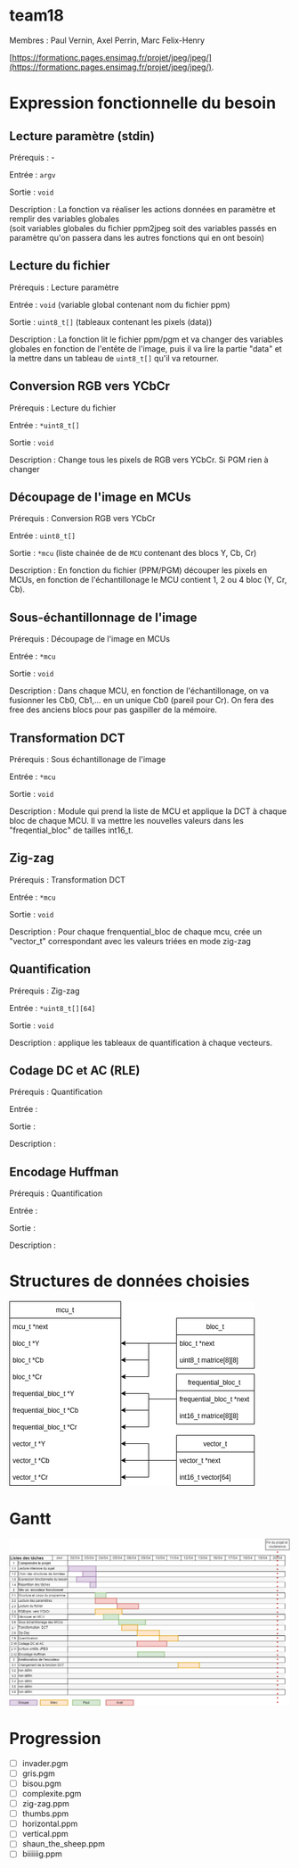 # team18

Membres : Paul Vernin, Axel Perrin, Marc Felix-Henry

[https://formationc.pages.ensimag.fr/projet/jpeg/jpeg/](https://formationc.pages.ensimag.fr/projet/jpeg/jpeg/).

# Expression fonctionnelle du besoin

## Lecture paramètre (stdin)

Prérequis : -

Entrée : `argv`

Sortie : `void`

Description : La fonction va réaliser les actions données en paramètre et remplir des variables globales\
(soit variables globales du fichier ppm2jpeg soit des variables passés en paramètre qu'on passera dans les autres fonctions qui en ont besoin)

## Lecture du fichier

Prérequis : Lecture paramètre

Entrée : `void` (variable global contenant nom du fichier ppm)

Sortie : `uint8_t[]` (tableaux contenant les pixels (data))

Description : La fonction lit le fichier ppm/pgm et va changer des variables globales en fonction de l'entête de l'image,  puis  il va lire la partie "data" et la mettre  dans un  tableau de `uint8_t[]` qu'il va retourner.

## Conversion RGB vers YCbCr

Prérequis : Lecture du fichier

Entrée : `*uint8_t[]`

Sortie : `void`

Description : Change  tous les pixels de RGB vers YCbCr. Si PGM rien à changer

## Découpage de l'image en MCUs

Prérequis : Conversion RGB vers YCbCr

Entrée : `uint8_t[]`

Sortie : `*mcu` (liste chainée de de `MCU` contenant des blocs Y, Cb, Cr)

Description : En fonction du fichier (PPM/PGM) découper les pixels en MCUs, en fonction de l'échantillonage le MCU contient 1, 2 ou 4 bloc (Y, Cr, Cb).

## Sous-échantillonnage de l'image

Prérequis : Découpage de l'image en MCUs

Entrée : `*mcu`

Sortie : `void`

Description : Dans chaque MCU, en  fonction  de l'échantillonage,  on va fusionner les Cb0, Cb1,... en un  unique Cb0 (pareil pour Cr). On fera  des free des anciens blocs pour pas gaspiller de la mémoire.

## Transformation DCT

Prérequis : Sous échantillonage de l'image

Entrée : `*mcu`

Sortie : `void`

Description : Module qui prend la liste de MCU et applique la DCT à chaque bloc de chaque MCU. Il va mettre les nouvelles valeurs dans les "freqential_bloc" de tailles int16_t.

## Zig-zag

Prérequis : Transformation DCT

Entrée : `*mcu`

Sortie : `void`

Description : Pour chaque frenquential_bloc de chaque mcu, crée un "vector_t" correspondant avec les valeurs triées en mode zig-zag

## Quantification

Prérequis : Zig-zag

Entrée : `*uint8_t[][64]`

Sortie : `void`

Description : applique les tableaux de quantification à chaque vecteurs.

## Codage DC et AC (RLE)

Prérequis : Quantification

Entrée : 

Sortie :

Description : 

## Encodage Huffman

Prérequis : Quantification

Entrée : 

Sortie :

Description : 

# Structures de données choisies

![Structure de données](./docs/struct.drawio.png)

# Gantt

![Gantt](./docs/Gantt.drawio.png)

# Progression

- [ ] invader.pgm
- [ ] gris.pgm
- [ ] bisou.pgm
- [ ] complexite.pgm
- [ ] zig-zag.ppm
- [ ] thumbs.ppm
- [ ] horizontal.ppm
- [ ] vertical.ppm
- [ ] shaun_the_sheep.ppm
- [ ] biiiiiig.ppm
